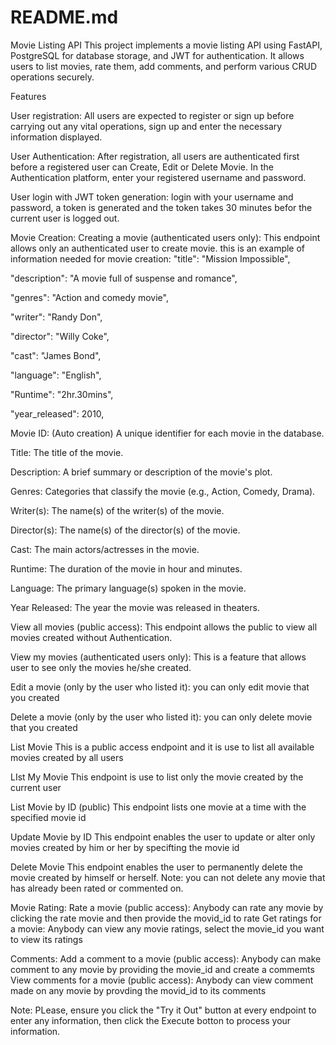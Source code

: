 
# README.md

Movie Listing API
This project implements a movie listing API using FastAPI, PostgreSQL for database storage, 
and JWT for authentication. It allows users to list movies, rate them, add comments, 
and perform various CRUD operations securely.

Features

User registration: All users are expected to register or sign up before carrying out any vital operations, 
sign up and enter the necessary information displayed.

User Authentication: After registration, all users are authenticated first before a registered user can Create, Edit or Delete Movie. 
In the Authentication platform, enter your registered username and password.

User login with JWT token generation: login with your username and password, a token is generated and the token takes 30 minutes 
befor the current user is logged out.

Movie Creation:
Creating a movie (authenticated users only): This endpoint allows only an authenticated user to create movie.
this is an example of information needed for movie creation:
  "title": "Mission Impossible",
  
  "description": "A movie full of suspense and romance",
  
  "genres": "Action and comedy movie",
  
  "writer": "Randy Don",
  
  "director": "Willy Coke",
  
  "cast": "James Bond",
  
  "language": "English",
  
  "Runtime": "2hr.30mins",
  
  "year_released": 2010,

Movie ID: (Auto creation) A unique identifier for each movie in the database.

Title: The title of the movie.

Description: A brief summary or description of the movie's plot.

Genres: Categories that classify the movie (e.g., Action, Comedy, Drama).

Writer(s): The name(s) of the writer(s) of the movie.

Director(s): The name(s) of the director(s) of the movie.

Cast: The main actors/actresses in the movie.

Runtime: The duration of the movie in hour and minutes.

Language: The primary language(s) spoken in the movie.

Year Released: The year the movie was released in theaters.

View all movies (public access): This endpoint allows the public to view all movies created without Authentication.

View my movies (authenticated users only): This is a feature that allows user to see only the movies he/she created.

Edit a movie (only by the user who listed it): you can only edit movie that you created 

Delete a movie (only by the user who listed it): you can only delete movie that you created 

List Movie
This is a public access endpoint and it is use to list all available movies created by all users

LIst My Movie
This endpoint is use to list only the movie created by the current user

List Movie by ID (public)
This endpoint lists one movie at a time with the specified movie id  

Update Movie by ID 
This endpoint enables the user to update or alter only movies created by him or her by specifting the movie id

Delete Movie
This endpoint enables the user to permanently delete the movie created by himself or herself.
Note: you can not delete any movie that has already been rated or commented on.

Movie Rating:
Rate a movie (public access): Anybody can rate any movie by clicking the rate movie and then provide the movid_id to rate
Get ratings for a movie: Anybody can view any movie ratings, select the movie_id you want to view its ratings

Comments:
Add a comment to a movie (public access): Anybody can make comment to any movie by providing the movie_id and create a commemts
View comments for a movie (public access): Anybody can view comment made on any movie by provding the movid_id to its comments

Note: PLease, ensure you click the "Try it Out" button at every endpoint to enter any information, 
then click the Execute botton to process your information.
